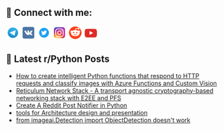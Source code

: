 ## 🔎 Connect with me:
[<img src="https://github.com/bullbesh/bullbesh/blob/main/images/Telegram.png" width="32" height="32" />](https://t.me/bullbesh)
[<img src="https://github.com/bullbesh/bullbesh/blob/main/images/VK.png" width="32" height="32" />](https://vk.com/bullbesh)
[<img src="https://github.com/bullbesh/bullbesh/blob/main/images/Twitter.png" width="32" height="32" />](https://twitter.com/bullbesh1)
[<img src="https://github.com/bullbesh/bullbesh/blob/main/images/Instagram.png" width="32" height="32" />](https://www.instagram.com/bullbesh)
[<img src="https://github.com/bullbesh/bullbesh/blob/main/images/Reddit.png" width="32" height="32" />](https://www.reddit.com/user/bullbesh)
[<img src="https://github.com/bullbesh/bullbesh/blob/main/images/YouTube.png" width="32" height="32" />](https://www.youtube.com/channel/UCtfjRs6uzgq5mfm8S06WTcg)

## 📕 Latest r/Python Posts
<!-- BLOG-POST-LIST:START -->
- [How to create intelligent Python functions that respond to HTTP requests and classify images with Azure Functions and Custom Vision](https://www.reddit.com/r/Python/comments/y234yy/how_to_create_intelligent_python_functions_that/)
- [Reticulum Network Stack - A transport agnostic cryptography-based networking stack with E2EE and PFS](https://www.reddit.com/r/Python/comments/y21uxc/reticulum_network_stack_a_transport_agnostic/)
- [Create A Reddit Post Notifier in Python](https://www.reddit.com/r/Python/comments/y1zhjx/create_a_reddit_post_notifier_in_python/)
- [tools for Architecture design and presentation](https://www.reddit.com/r/Python/comments/y1zc3i/tools_for_architecture_design_and_presentation/)
- [from imageai.Detection import ObjectDetection doesn&#39;t work](https://www.reddit.com/r/Python/comments/y1xyb8/from_imageaidetection_import_objectdetection/)
<!-- BLOG-POST-LIST:END -->
